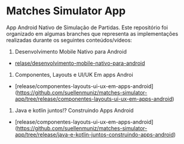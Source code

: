 # Matches Simulator App

App Android Nativo de Simulação de Partidas. Este repositório foi organizado em algumas branches que representa as implementações realizadas durante os seguintes conteúdos/vídeos:

1. Desenvolvimento Mobile Nativo para Android
 - [relase/desenvolvimento-mobile-nativo-para-android](https://github.com/suellenmuniz/matches-simulator-app/tree/release/desenvolvimento-mobile-nativo-para-android)
 
 1. Componentes, Layouts e UI/UK Em apps Androi
- [release/componentes-layouts-ui-ux-em-apps-android]
(https://github.com/suellenmuniz/matches-simulator-app/tree/release/componentes-layouts-ui-ux-em-apps-android)

 1. Java e kotlin juntos!? Construindo Apps Android
- [release/componentes-layouts-ui-ux-em-apps-android]
(https://github.com/suellenmuniz/matches-simulator-app/tree/release/java-e-kotlin-juntos-construindo-apps-android)

